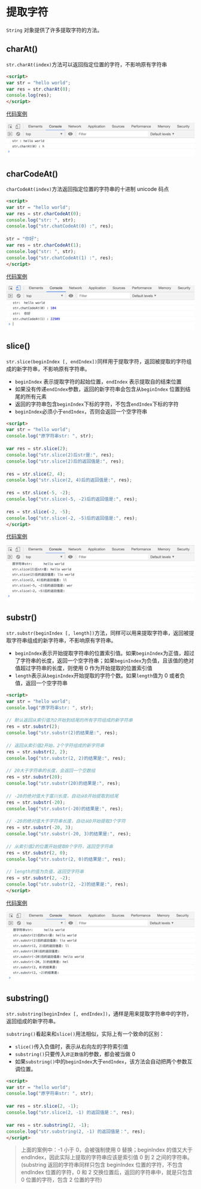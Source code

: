 # 提取字符

`String` 对象提供了许多提取字符的方法。

## charAt()

`str.charAt(index)`方法可以返回指定位置的字符，不影响原有字符串

```html
<script>
var str = "hello world";
var res = str.charAt(0);
console.log(res);
</script>
```

[代码案例](./demo/demo01.html)

![](./images/01.png)

## charCodeAt()

`charCodeAt(index)`方法返回指定位置的字符串的十进制 unicode 码点

```html
<script>
var str = "hello world";
var res = str.charCodeAt(0);
console.log("str: ", str);
console.log("str.chatCodeAt(0) :", res);

str = "你好";
var res = str.charCodeAt(1);
console.log("str: ", str);
console.log("str.chatCodeAt(1) :", res);
</script>
```

[代码案例](./demo/demo02.html)

![](./images/02.png)

## slice()

`str.slice(beginIndex [, endIndex])`同样用于提取字符，返回被提取的字符组成的新字符串，不影响原有字符串。

- `beginIndex` 表示提取字符的起始位置，`endIndex` 表示提取自的结束位置
- 如果没有传递`endIndex`参数，返回的新字符串会包含从`beginIndex` 位置到结尾的所有元素
- 返回的字符串包含`beginIndex`下标的字符，不包含`endIndex`下标的字符
- `beginIndex`必须小于`endIndex`，否则会返回一个空字符串

```html
<script>
var str = "hello world";
console.log("原字符串str: ", str);

var res = str.slice(2);
console.log("str.slice(2)后str是:", res);
console.log("str.slice(2)后的返回值是:", res);

res = str.slice(2, 4);
console.log("str.slice(2, 4)后的返回值是:", res);

res = str.slice(-5, -2);
console.log("str.slice(-5, -2)后的返回值是:", res);

res = str.slice(-2, -5);
console.log("str.slice(-2, -5)后的返回值是:", res);
</script>
```

[代码案例](./demo/demo03.html)

![](./images/03.png)

## substr()

`str.substr(beginIndex [, length])`方法，同样可以用来提取字符串，返回被提取字符串组成的新字符串，不影响原有字符串。

- `beginIndex`表示开始提取字符串的位置索引值。如果`beginIndex`为正值，超过了字符串的长度，返回一个空字符串；如果`beginIndex`为负值，且该值的绝对值超过字符串的长度，则使用 0 作为开始提取的位置索引值
- `length`表示从`beginIndex`开始提取的字符个数。如果`length`值为 0 或者负值，返回一个空字符串

```html
<script>
var str = "hello world";
console.log("原字符串str: ", str);

// 默认返回从索引值为2开始到结尾的所有字符组成的新字符串
res = str.substr(2);
console.log("str.substr(2)的结果是:", res);

// 返回从索引值2开始，2个字符组成的新字符串
res = str.substr(2, 2);
console.log("str.substr(2, 2)的结果是:", res);

// 20大于字符串的长度，会返回一个空数组
res = str.substr(20);
console.log("str.substr(20)的结果是:", res);

// -20的绝对值大于富川长度，自动从0开始提取到结尾
res = str.substr(-20);
console.log("str.substr(-20)的结果是:", res);

// -20的绝对值大于字符串长度，自动从0开始提取3个字符
res = str.substr(-20, 3);
console.log("str.substr(-20, 3)的结果是:", res);

// 从索引值2的位置开始提取0个字符，返回空字符串
res = str.substr(2, 0);
console.log("str.substr(2, 0)的结果是:", res);

// length的值为负值，返回空字符串
res = str.substr(2, -2);
console.log("str.substr(2, -2)的结果是:", res);
</script>
```

[代码案例](./demo/demo04.html)

![](./images/04.png)

## substring()

`str.substring(beginIndex [, endIndex])`，通样是用来提取字符串中的字符，返回组成的新字符串。

`substring()`看起来和`slice()`用法相似，实际上有一个致命的区别：

- `slice()`传入负值时，表示从右向左的字符索引值
- `substring()`只要传入`非正数值`的参数，都会被当做 0
- 如果`substring()`中的`beginIndex`大于`endIndex`，该方法会自动把两个参数互调位置。

```html
<script>
var str = "hello world";
console.log("原字符串str: ", str);

var res = str.slice(2, -1);
console.log("str.slice(2, -1) 的返回值是：", res);

var res = str.substring(2, -1);
console.log("str.substring(2, -1) 的返回值是：", res);
</script>
```

> 上面的案例中：-1 小于 0，会被强制使用 0 替换；beginIndex 的值又大于 endIndex，因此实际上提取的字符串应该是索引值 0 到 2 之间的字符串。(substring 返回的字符串同样只包含 beginIndex 位置的字符，不包含 endIndex 位置的字符，0 和 2 交换位置后，返回的字符串中，就是只包含 0 位置的字符，包含 2 位置的字符)
